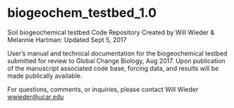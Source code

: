 # biogeochem_testbed_1.0
Soil biogeochemical testbed 
Code Repository
Created by Will Wieder & Melannie Hartman: 
Updated Sept 5, 2017

User’s manual and technical documentation for the biogeochemical testbed submitted for review to Global Change Biology, Aug 2017.
Upon publication of the manuscript associated code base, forcing data, and results will be made publically available.

For questions, comments, or inquiries, please contact Will Wieder wwieder@ucar.edu
